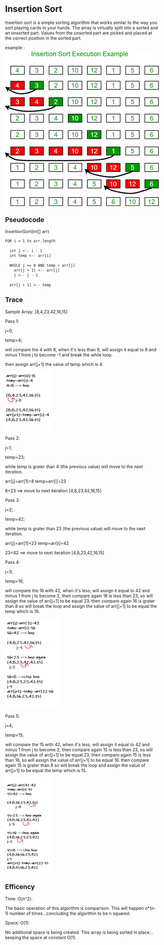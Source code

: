 # Insertion Sort

Insertion sort is a simple sorting algorithm that works similar to the way you sort playing cards in your hands. The array is virtually split into a sorted and an unsorted part. Values from the unsorted part are picked and placed at the correct position in the sorted part.

example :
![image](img/insertionsort.png)

## Pseudocode

  InsertionSort(int[] arr)

    FOR i = 1 to arr.length

      int j <-- i - 1
      int temp <-- arr[i]

      WHILE j >= 0 AND temp < arr[j]
        arr[j + 1] <-- arr[j]
        j <-- j - 1

      arr[j + 1] <-- temp

## Trace

Sample Array: [8,4,23,42,16,15]

Pass 1:

j=0;

temp=4;

will compare the 4 with 8, when it's less than 8, will assign it equal to 8 and minus 1 from j to become -1 and break the while loop.

then assign arr[j+1] the value of temp which is 4.

![image](img/step1.png)


Pass 2:

j=1;

temp=23;

while temp is grater than 4 (the previous value) will move to the next iteration.

arr[j]=arr[1]=8
temp=arr[i]=23

8<23 ==> move to next iteration
[4,8,23,42,16,15]

Pass 3:

j=2;

temp=42;


while temp is grater than 23 (the previous value) will move to the next iteration.

arr[j]=arr[1]=23
temp=arr[i]=42

23<42 ==> move to next iteration
[4,8,23,42,16,15]

Pass 4:

j=3;

temp=16;

will compare the 16 with 42, when it's less, will assign it equal to 42 and minus 1 from j to become 2, then compare again 16 is less than 23, so will assign the value of arr[j+1] to be equal 23. then compare again 16 is grater than 8 so will break the loop and assign the value of arr[j+1] to be equal the temp which is 16.

![image](img/step4.png)

Pass 5:

j=4;

temp=15;

will compare the 15 with 42, when it's less, will assign it equal to 42 and minus 1 from j to become 2, then compare again 15 is less than 23, so will assign the value of arr[j+1] to be equal 23, then compare again 15 is less than 16, so will assign the value of arr[j+1] to be equal 16. then compare again 15 is grater than 8 so will break the loop and assign the value of arr[j+1] to be equal the temp which is 15.

![image](img/step5.png)


## Efficency

Time: O(n^2):

The basic operation of this algorithm is comparison. This will happen n*(n-1) number of times…concluding the algorithm to be n squared.

Space: O(1):

No additional space is being created. This array is being sorted in place…keeping the space at constant O(1).
